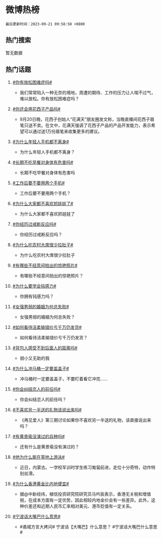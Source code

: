 # 微博热榜

`最后更新时间：2023-09-21 09:58:50 +0800`

## 热门搜索

暂无数据

## 热门话题

1. [#你有放松困难症吗#](https://m.weibo.cn/search?containerid=231522type%3D1%26t%3D10%26q%3D%23%E4%BD%A0%E6%9C%89%E6%94%BE%E6%9D%BE%E5%9B%B0%E9%9A%BE%E7%97%87%E5%90%97%23&stream_entry_id=128&isnewpage=1&extparam=seat%3D1%26lcate%3D5004%26dgr%3D0%26c_type%3D128%26pos%3D1-0-0%26cate%3D5004%26unitid%3D1695102731458%26display_time%3D1695261530%26pre_seqid%3D169526153012502736266)
    - 我们常常陷入一种无奈的境地，周遭的期待、工作的压力让人喘不过气，难以放松。你有放松困难症吗？

1. [#你还会用花西子产品吗#](https://m.weibo.cn/search?containerid=231522type%3D1%26t%3D10%26q%3D%23%E4%BD%A0%E8%BF%98%E4%BC%9A%E7%94%A8%E8%8A%B1%E8%A5%BF%E5%AD%90%E4%BA%A7%E5%93%81%E5%90%97%23&stream_entry_id=128&isnewpage=1&extparam=seat%3D1%26lcate%3D5004%26dgr%3D0%26c_type%3D128%26pos%3D1-0-1%26cate%3D5004%26unitid%3D1695253710248%26display_time%3D1695261530%26pre_seqid%3D169526153012502736266)
    - 9月20日晚，花西子创始人“花满天”朋友圈发文称，当晚直播间花西子眉笔只送不卖。在文中，花满天强调了花西子产品的产品开发能力，表示希望可以通过送1万份眉笔来收集更多的建议。

1. [#为什么年轻人手机都不离身#](https://m.weibo.cn/search?containerid=231522type%3D1%26t%3D10%26q%3D%23%E4%B8%BA%E4%BB%80%E4%B9%88%E5%B9%B4%E8%BD%BB%E4%BA%BA%E6%89%8B%E6%9C%BA%E9%83%BD%E4%B8%8D%E7%A6%BB%E8%BA%AB%23&stream_entry_id=128&isnewpage=1&extparam=seat%3D1%26lcate%3D5004%26dgr%3D0%26c_type%3D128%26pos%3D1-0-2%26cate%3D5004%26unitid%3D1695211078250%26display_time%3D1695261530%26pre_seqid%3D169526153012502736266)
    - 为什么年轻人手机都不离身？

1. [#长期不吃早餐对身体有危害吗#](https://m.weibo.cn/search?containerid=231522type%3D1%26t%3D10%26q%3D%23%E9%95%BF%E6%9C%9F%E4%B8%8D%E5%90%83%E6%97%A9%E9%A4%90%E5%AF%B9%E8%BA%AB%E4%BD%93%E6%9C%89%E5%8D%B1%E5%AE%B3%E5%90%97%23&stream_entry_id=128&isnewpage=1&extparam=seat%3D1%26lcate%3D5004%26dgr%3D0%26c_type%3D128%26pos%3D1-0-3%26cate%3D5004%26unitid%3D1695130099517%26display_time%3D1695261530%26pre_seqid%3D169526153012502736266)
    - 长期不吃早餐对身体有危害吗

1. [#工作后要不要用两个手机#](https://m.weibo.cn/search?containerid=231522type%3D1%26t%3D10%26q%3D%23%E5%B7%A5%E4%BD%9C%E5%90%8E%E8%A6%81%E4%B8%8D%E8%A6%81%E7%94%A8%E4%B8%A4%E4%B8%AA%E6%89%8B%E6%9C%BA%23&stream_entry_id=128&isnewpage=1&extparam=seat%3D1%26lcate%3D5004%26dgr%3D0%26c_type%3D128%26pos%3D1-0-4%26cate%3D5004%26unitid%3D1695199088900%26display_time%3D1695261530%26pre_seqid%3D169526153012502736266)
    - 工作后要不要用两个手机？

1. [#为什么大家都不喜欢抓娃娃了#](https://m.weibo.cn/search?containerid=231522type%3D1%26t%3D10%26q%3D%23%E4%B8%BA%E4%BB%80%E4%B9%88%E5%A4%A7%E5%AE%B6%E9%83%BD%E4%B8%8D%E5%96%9C%E6%AC%A2%E6%8A%93%E5%A8%83%E5%A8%83%E4%BA%86%23&stream_entry_id=128&isnewpage=1&extparam=seat%3D1%26lcate%3D5004%26dgr%3D0%26c_type%3D128%26pos%3D1-0-5%26cate%3D5004%26unitid%3D1695257627437%26display_time%3D1695261530%26pre_seqid%3D169526153012502736266)
    - 为什么大家都不喜欢抓娃娃了

1. [#你经历过戒断反应吗#](https://m.weibo.cn/search?containerid=231522type%3D1%26t%3D10%26q%3D%23%E4%BD%A0%E7%BB%8F%E5%8E%86%E8%BF%87%E6%88%92%E6%96%AD%E5%8F%8D%E5%BA%94%E5%90%97%23&stream_entry_id=128&isnewpage=1&extparam=seat%3D1%26lcate%3D5004%26dgr%3D0%26c_type%3D128%26pos%3D1-0-6%26cate%3D5004%26unitid%3D1695189517720%26display_time%3D1695261530%26pre_seqid%3D169526153012502736266)
    - 你经历过戒断反应吗？

1. [#为什么吃农村大席很少拉肚子#](https://m.weibo.cn/search?containerid=231522type%3D1%26t%3D10%26q%3D%23%E4%B8%BA%E4%BB%80%E4%B9%88%E5%90%83%E5%86%9C%E6%9D%91%E5%A4%A7%E5%B8%AD%E5%BE%88%E5%B0%91%E6%8B%89%E8%82%9A%E5%AD%90%23&stream_entry_id=128&isnewpage=1&extparam=seat%3D1%26lcate%3D5004%26dgr%3D0%26c_type%3D128%26pos%3D1-0-7%26cate%3D5004%26unitid%3D1695257033634%26display_time%3D1695261530%26pre_seqid%3D169526153012502736266)
    - 为什么吃农村大席很少拉肚子

1. [#有哪些不经意间拍出的惊艳照片#](https://m.weibo.cn/search?containerid=231522type%3D1%26t%3D10%26q%3D%23%E6%9C%89%E5%93%AA%E4%BA%9B%E4%B8%8D%E7%BB%8F%E6%84%8F%E9%97%B4%E6%8B%8D%E5%87%BA%E7%9A%84%E6%83%8A%E8%89%B3%E7%85%A7%E7%89%87%23&stream_entry_id=128&isnewpage=1&extparam=seat%3D1%26lcate%3D5004%26dgr%3D0%26c_type%3D128%26pos%3D1-0-8%26cate%3D5004%26unitid%3D1695257610092%26display_time%3D1695261530%26pre_seqid%3D169526153012502736266)
    - 有哪些不经意间拍出的惊艳照片？

1. [#为什么要学会钝感力#](https://m.weibo.cn/search?containerid=231522type%3D1%26t%3D10%26q%3D%23%E4%B8%BA%E4%BB%80%E4%B9%88%E8%A6%81%E5%AD%A6%E4%BC%9A%E9%92%9D%E6%84%9F%E5%8A%9B%23&stream_entry_id=128&isnewpage=1&extparam=seat%3D1%26lcate%3D5004%26dgr%3D0%26c_type%3D128%26pos%3D1-0-9%26cate%3D5004%26unitid%3D1695252275741%26display_time%3D1695261530%26pre_seqid%3D169526153012502736266)
    - 你拥有钝感力吗？

1. [#女强男弱的婚姻为何总失败#](https://m.weibo.cn/search?containerid=231522type%3D1%26t%3D10%26q%3D%23%E5%A5%B3%E5%BC%BA%E7%94%B7%E5%BC%B1%E7%9A%84%E5%A9%9A%E5%A7%BB%E4%B8%BA%E4%BD%95%E6%80%BB%E5%A4%B1%E8%B4%A5%23&stream_entry_id=128&isnewpage=1&extparam=seat%3D1%26lcate%3D5004%26dgr%3D0%26c_type%3D128%26pos%3D1-0-10%26cate%3D5004%26unitid%3D1695252283879%26display_time%3D1695261530%26pre_seqid%3D169526153012502736266)
    - 女强男弱的婚姻为何总失败？

1. [#如何看待洁柔输错价亏千万仍发货#](https://m.weibo.cn/search?containerid=231522type%3D1%26t%3D10%26q%3D%23%E5%A6%82%E4%BD%95%E7%9C%8B%E5%BE%85%E6%B4%81%E6%9F%94%E8%BE%93%E9%94%99%E4%BB%B7%E4%BA%8F%E5%8D%83%E4%B8%87%E4%BB%8D%E5%8F%91%E8%B4%A7%23&stream_entry_id=128&isnewpage=1&extparam=seat%3D1%26lcate%3D5004%26dgr%3D0%26c_type%3D128%26pos%3D1-0-11%26cate%3D5004%26unitid%3D1695257040308%26display_time%3D1695261530%26pre_seqid%3D169526153012502736266)
    - 如何看待洁柔输错价亏千万仍发货？

1. [#背包人感受不到后面人的距离吗#](https://m.weibo.cn/search?containerid=231522type%3D1%26t%3D10%26q%3D%23%E8%83%8C%E5%8C%85%E4%BA%BA%E6%84%9F%E5%8F%97%E4%B8%8D%E5%88%B0%E5%90%8E%E9%9D%A2%E4%BA%BA%E7%9A%84%E8%B7%9D%E7%A6%BB%E5%90%97%23&stream_entry_id=128&isnewpage=1&extparam=seat%3D1%26lcate%3D5004%26dgr%3D0%26c_type%3D128%26pos%3D1-0-12%26cate%3D5004%26unitid%3D1695259149105%26display_time%3D1695261530%26pre_seqid%3D169526153012502736266)
    - 弱小又无助的我

1. [#为什么冲马桶一定要盖盖子#](https://m.weibo.cn/search?containerid=231522type%3D1%26t%3D10%26q%3D%23%E4%B8%BA%E4%BB%80%E4%B9%88%E5%86%B2%E9%A9%AC%E6%A1%B6%E4%B8%80%E5%AE%9A%E8%A6%81%E7%9B%96%E7%9B%96%E5%AD%90%23&stream_entry_id=128&isnewpage=1&extparam=seat%3D1%26lcate%3D5004%26dgr%3D0%26c_type%3D128%26pos%3D1-0-13%26cate%3D5004%26unitid%3D1695178108302%26display_time%3D1695261530%26pre_seqid%3D169526153012502736266)
    - 冲马桶时一定要盖盖子，不要盯着看它冲完……

1. [#你会纠结恋人的前任吗#](https://m.weibo.cn/search?containerid=231522type%3D1%26t%3D10%26q%3D%23%E4%BD%A0%E4%BC%9A%E7%BA%A0%E7%BB%93%E6%81%8B%E4%BA%BA%E7%9A%84%E5%89%8D%E4%BB%BB%E5%90%97%23&stream_entry_id=128&isnewpage=1&extparam=seat%3D1%26lcate%3D5004%26dgr%3D0%26c_type%3D128%26pos%3D1-0-14%26cate%3D5004%26unitid%3D1695189507278%26display_time%3D1695261530%26pre_seqid%3D169526153012502736266)
    - 你会纠结恋人的前任吗？

1. [#不喜欢另一半送的礼物该说出来吗#](https://m.weibo.cn/search?containerid=231522type%3D1%26t%3D10%26q%3D%23%E4%B8%8D%E5%96%9C%E6%AC%A2%E5%8F%A6%E4%B8%80%E5%8D%8A%E9%80%81%E7%9A%84%E7%A4%BC%E7%89%A9%E8%AF%A5%E8%AF%B4%E5%87%BA%E6%9D%A5%E5%90%97%23&stream_entry_id=128&isnewpage=1&extparam=seat%3D1%26lcate%3D5004%26dgr%3D0%26c_type%3D128%26pos%3D1-0-15%26cate%3D5004%26unitid%3D1695106037406%26display_time%3D1695261530%26pre_seqid%3D169526153012502736266)
    - 《再见爱人》第三期讨论如果你不喜欢另一半送的礼物，该直接说出来吗？

1. [#有黄景瑜没演过的兵种吗#](https://m.weibo.cn/search?containerid=231522type%3D1%26t%3D10%26q%3D%23%E6%9C%89%E9%BB%84%E6%99%AF%E7%91%9C%E6%B2%A1%E6%BC%94%E8%BF%87%E7%9A%84%E5%85%B5%E7%A7%8D%E5%90%97%23&stream_entry_id=128&isnewpage=1&extparam=seat%3D1%26lcate%3D5004%26dgr%3D0%26c_type%3D128%26pos%3D1-0-16%26cate%3D5004%26unitid%3D1695201805047%26display_time%3D1695261530%26pre_seqid%3D169526153012502736266)
    - 还有什么是黄景瑜没有演过的？

1. [#他为什么能在草地上游泳#](https://m.weibo.cn/search?containerid=231522type%3D1%26t%3D10%26q%3D%23%E4%BB%96%E4%B8%BA%E4%BB%80%E4%B9%88%E8%83%BD%E5%9C%A8%E8%8D%89%E5%9C%B0%E4%B8%8A%E6%B8%B8%E6%B3%B3%23&stream_entry_id=128&isnewpage=1&extparam=seat%3D1%26lcate%3D5004%26dgr%3D0%26c_type%3D128%26pos%3D1-0-17%26cate%3D5004%26unitid%3D1695215176982%26display_time%3D1695261530%26pre_seqid%3D169526153012502736266)
    - 近日，内蒙古。一学校军训时学生练习匍匐前进，走位十分奇特，动作特别丝滑。

1. [#为什么香港黄金比内地便宜#](https://m.weibo.cn/search?containerid=231522type%3D1%26t%3D10%26q%3D%23%E4%B8%BA%E4%BB%80%E4%B9%88%E9%A6%99%E6%B8%AF%E9%BB%84%E9%87%91%E6%AF%94%E5%86%85%E5%9C%B0%E4%BE%BF%E5%AE%9C%23&stream_entry_id=128&isnewpage=1&extparam=seat%3D1%26lcate%3D5004%26dgr%3D0%26c_type%3D128%26pos%3D1-0-18%26cate%3D5004%26unitid%3D1695201221877%26display_time%3D1695261530%26pre_seqid%3D169526153012502736266)
    - 据@中新经纬，植信投资研究院研究员马吟辰表示，香港无关税和增值税，在成本方面有一定优势，因此相较内地金价会有一些差异。此外，这种价差还和近期人民币汇率相对美元、港币贬值有一定关系。

1. [#宁波话大嘴巴什么意思#](https://m.weibo.cn/search?containerid=231522type%3D1%26t%3D10%26q%3D%23%E5%AE%81%E6%B3%A2%E8%AF%9D%E5%A4%A7%E5%98%B4%E5%B7%B4%E4%BB%80%E4%B9%88%E6%84%8F%E6%80%9D%23&stream_entry_id=128&isnewpage=1&extparam=seat%3D1%26lcate%3D5004%26dgr%3D0%26c_type%3D128%26pos%3D1-0-19%26cate%3D5004%26unitid%3D1695191044766%26display_time%3D1695261530%26pre_seqid%3D169526153012502736266)
    - #甬城方言大拷问# 宁波话【大嘴巴】什么意思？  #宁波话大嘴巴什么意思#  ​​​


